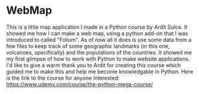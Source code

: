 # WebMap
This is a little map application I made in a Python course by Ardit Sulce.
It showed me how I can make a web map, using a python add-on that I was introduced to called "Folium". 
As of now all it does is use some data from a few files to keep track of some geographic landmarks (in this one, volcanoes, specifically)
and the populations of the countries. 
It showed me my first glimpse of how to work with Python to make website applications. 
I'd like to give a warm thank you to Ardit for creating this course which guided me to make this and help me become knowledgable in Python.
Here is the link to the course for anyone interested: https://www.udemy.com/course/the-python-mega-course/
